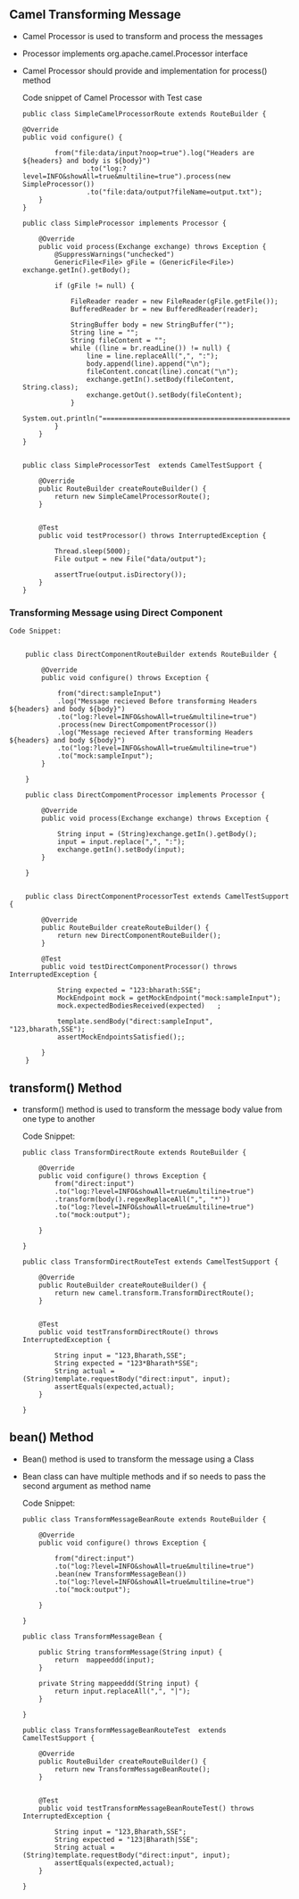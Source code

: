 ## Camel Transforming Message 


-	Camel Processor is used to transform and process the messages
-	Processor implements org.apache.camel.Processor interface
-	Camel Processor should provide and implementation for process() method

	Code snippet of Camel Processor with Test case
	
		public class SimpleCamelProcessorRoute extends RouteBuilder {

		@Override
		public void configure() {

				from("file:data/input?noop=true").log("Headers are ${headers} and body is ${body}")
						.to("log:?level=INFO&showAll=true&multiline=true").process(new SimpleProcessor())
						.to("file:data/output?fileName=output.txt");
			}
		}	
		
		public class SimpleProcessor implements Processor {

			@Override
			public void process(Exchange exchange) throws Exception {
				@SuppressWarnings("unchecked")
				GenericFile<File> gFile = (GenericFile<File>) exchange.getIn().getBody();

				if (gFile != null) {

					FileReader reader = new FileReader(gFile.getFile());
					BufferedReader br = new BufferedReader(reader);

					StringBuffer body = new StringBuffer("");
					String line = "";
					String fileContent = "";
					while ((line = br.readLine()) != null) {
						line = line.replaceAll(",", ":");
						body.append(line).append("\n");
						fileContent.concat(line).concat("\n");
						exchange.getIn().setBody(fileContent, String.class);
						exchange.getOut().setBody(fileContent);
					}
					System.out.println("=======================================================================");
				}
			}
		}
		
		
		public class SimpleProcessorTest  extends CamelTestSupport {
			
			@Override
			public RouteBuilder createRouteBuilder() {
				return new SimpleCamelProcessorRoute();
			}

			
			@Test
			public void testProcessor() throws InterruptedException {
				
				Thread.sleep(5000);
				File output = new File("data/output");
				
				assertTrue(output.isDirectory());
			}
		}
		
### Transforming Message using Direct Component


	Code Snippet:
	
		
		public class DirectComponentRouteBuilder extends RouteBuilder {

			@Override
			public void configure() throws Exception {
				
				from("direct:sampleInput")
				.log("Message recieved Before transforming Headers ${headers} and body ${body}")
				.to("log:?level=INFO&showAll=true&multiline=true")
				.process(new DirectCompomentProcessor())
				.log("Message recieved After transforming Headers ${headers} and body ${body}")
				.to("log:?level=INFO&showAll=true&multiline=true")
				.to("mock:sampleInput");
			}

		}
	
		public class DirectCompomentProcessor implements Processor {

			@Override
			public void process(Exchange exchange) throws Exception {
				
				String input = (String)exchange.getIn().getBody();
				input = input.replace(",", ":");
				exchange.getIn().setBody(input);
			}

		}
	
	
		public class DirectComponentProcessorTest extends CamelTestSupport {
		
			@Override
			public RouteBuilder createRouteBuilder() {
				return new DirectComponentRouteBuilder();
			}
			
			@Test
			public void testDirectComponentProcessor() throws InterruptedException {
				
				String expected = "123:bharath:SSE";
				MockEndpoint mock = getMockEndpoint("mock:sampleInput");
				mock.expectedBodiesReceived(expected)	;
				
				template.sendBody("direct:sampleInput", "123,bharath,SSE");
				assertMockEndpointsSatisfied();;
				
			}
		}
		
## transform() Method

-	transform() method is used to transform the message body value from one type to another
	
	Code Snippet:
		
		public class TransformDirectRoute extends RouteBuilder {

			@Override
			public void configure() throws Exception {
				from("direct:input")
				.to("log:?level=INFO&showAll=true&multiline=true")
				.transform(body().regexReplaceAll(",", "*"))
				.to("log:?level=INFO&showAll=true&multiline=true")
				.to("mock:output");
				
			}

		}

		public class TransformDirectRouteTest extends CamelTestSupport {
	
			@Override
			public RouteBuilder createRouteBuilder() {
				return new camel.transform.TransformDirectRoute();
			}

			
			@Test
			public void testTransformDirectRoute() throws InterruptedException {

				String input = "123,Bharath,SSE";
				String expected = "123*Bharath*SSE";
				String actual = (String)template.requestBody("direct:input", input);
				assertEquals(expected,actual);
			}

		}

## bean() Method 

-	Bean() method is used to transform the message using a Class
-	Bean class can have multiple methods and if so needs to pass the second argument as method name

	Code Snippet:
		
		
		public class TransformMessageBeanRoute extends RouteBuilder {

			@Override
			public void configure() throws Exception {
				
				from("direct:input")
				.to("log:?level=INFO&showAll=true&multiline=true")
				.bean(new TransformMessageBean())
				.to("log:?level=INFO&showAll=true&multiline=true")
				.to("mock:output");
				
			}

		}

		public class TransformMessageBean {
	
			public String transformMessage(String input) {
				return  mappeeddd(input);
			}

			private String mappeeddd(String input) {
				return input.replaceAll(",", "|");
			}
			
		}
		
		public class TransformMessageBeanRouteTest  extends CamelTestSupport {
	
			@Override
			public RouteBuilder createRouteBuilder() {
				return new TransformMessageBeanRoute();
			}

			
			@Test
			public void testTransformMessageBeanRouteTest() throws InterruptedException {

				String input = "123,Bharath,SSE";
				String expected = "123|Bharath|SSE";
				String actual = (String)template.requestBody("direct:input", input);
				assertEquals(expected,actual);
			}

		}
